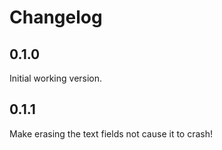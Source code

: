 # Changelog

## 0.1.0 

Initial working version.


## 0.1.1

Make erasing the text fields not cause it to crash! 

